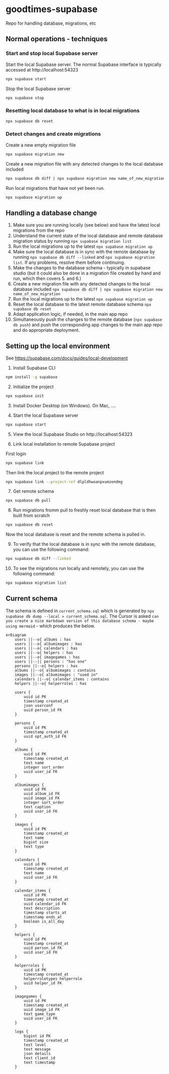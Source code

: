 # goodtimes-supabase
Repo for handling database, migrations, etc

## Normal operations - techniques

### Start and stop local Supabase server

Start the local Supabase server. The normal Supabase interface is typically accessed at http://localhost:54323

```bash
npx supabase start
``` 

Stop the local Supabase server

```bash
npx supabase stop
```

### Resetting local database to what is in local migrations

```bash
npx supabase db reset
```

### Detect changes and create migrations

Create a new empty migration file 

```bash
npx supabase migration new
```

Create a new migration file with any detected changes to the local database included

```bash 
npx supabase db diff | npx supabase migration new name_of_new_migration
```

Run local migrations that have not yet been run. 

```bash
npx supabase migration up
```

## Handling a database change

1. Make sure you are running locally (see below) and have the latest local migrations from the repo
2. Understand the current state of the local database and remote database  migration status by running `npx supabase migration list`
3. Run the local migrations up to the latest `npx supabase migration up`
4. Make sure the local database is in sync with the remote database by running `npx supabase db diff --linked` and `npx supabase migration list`. If any problems, resolve them before continuing.
4. Make the changes to the database schema - typically in supabase studio (but it could also be done in a migration file created by hand and run, which then covers 5. and 6.)
5. Create a new migration file with any detected changes to the local database included `npx supabase db diff | npx supabase migration new name_of_new_migration`
6. Run the local migrations up to the latest `npx supabase migration up`
7. Reset the local database to the latest remote database schema `npx supabase db reset`
8. Adapt application logic, if needed, in the main app repo 
10. Simultaneously push the changes to the remote database (`npx supabase db push`) and push the corresponding app changes to the main app repo and do appropriate deployment.




## Setting up the local environment

See https://supabase.com/docs/guides/local-development

1. Install Supabase CLI

```bash
npm install -g supabase
```

2. Initialize the project

```bash
npx supabase init
```

3. Install Docker Desktop (on Windows). On Mac, ....

4. Start the local Supabase server

```bash
npx supabase start
```

5. View the local Supabase Studio on  http://localhost:54323

6. Link local installation to remote Supabase project

First login

```bash
npx supabase link
```

Then link the local project to the remote project

```bash
npx supabase link --project-ref dlpldhwoanpxumzendmg
```

7. Get remote schema

```bash
npx supabase db pull
```

8. Run migrations fromm pull to freshly reset local database that is then built from scratch

```bash
npx supabase db reset
```
Now the local database is reset and the remote schema is pulled in.

9. To verify that the local database is in sync with the remote database, you can use the following command:

```bash
npx supabase db diff --linked
```

10. To see the migrations run locally and remotely, you can use the following command:

```bash
npx supabase migration list
```

## Current schema

The schema is defined in `current_schema.sql` which is generated by `npx supabase db dump --local > current_schema.sql`. The Cursor is asked `can you create a nice markdown version of this database schema - maybe using mermaid` - which produces the below.

```mermaid
erDiagram
    users ||--o{ albums : has
    users ||--o{ albumimages : has
    users ||--o{ calendars : has
    users ||--o{ helpers : has
    users ||--o{ imagegames : has
    users ||--|| persons : "has one"
    persons ||--o{ helpers : has
    albums ||--o{ albumimages : contains
    images ||--o{ albumimages : "used in"
    calendars ||--o{ calendar_items : contains
    helpers ||--o{ helperroles : has

    users {
        uuid id PK
        timestamp created_at
        json userconf
        uuid person_id FK
    }

    persons {
        uuid id PK
        timestamp created_at
        uuid opt_auth_id FK
    }

    albums {
        uuid id PK
        timestamp created_at
        text name
        integer sort_order
        uuid user_id FK
    }

    albumimages {
        uuid id PK
        uuid album_id FK
        uuid image_id FK
        integer sort_order
        text caption
        uuid user_id FK
    }

    images {
        uuid id PK
        timestamp created_at
        text name
        bigint size
        text type
    }

    calendars {
        uuid id PK
        timestamp created_at
        text name
        uuid user_id FK
    }

    calendar_items {
        uuid id PK
        timestamp created_at
        uuid calendar_id FK
        text description
        timestamp starts_at
        timestamp ends_at
        boolean is_all_day
    }

    helpers {
        uuid id PK
        timestamp created_at
        uuid person_id FK
        uuid user_id FK
    }

    helperroles {
        uuid id PK
        timestamp created_at
        helperroletypes helperrole
        uuid helper_id FK
    }

    imagegames {
        uuid id PK
        timestamp created_at
        uuid image_id FK
        text game_type
        uuid user_id FK
    }

    logs {
        bigint id PK
        timestamp created_at
        text level
        text message
        json details
        text client_id
        text timestamp
    }
```




















